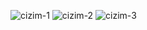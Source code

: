 ![cizim-1](https://i.hizliresim.com/7JDpGhg.png)
![cizim-2](https://i.hizliresim.com/kxv8Sq.png)
![cizim-3](https://i.hizliresim.com/GVdxQ1.png)
